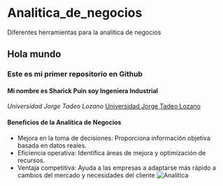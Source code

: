 # Analitica_de_negocios
Diferentes herramientas para la  analitica de negocios

## Hola mundo 
### Este es mi primer repositorio en Github
#### Mi nombre es Sharick Puin soy Ingeniera Industrial 
*Universidad Jorge Tadeo Lozano*
[Universidad Jorge Tadeo Lozano](https://www.utadeo.edu.co/es)

#### **Beneficios de la Analítica de Negocios**

* Mejora en la toma de decisiones: Proporciona información objetiva basada en datos reales.
* Eficiencia operativa: Identifica áreas de mejora y optimización de recursos.
* Ventaja competitiva: Ayuda a las empresas a adaptarse más rápido a cambios del mercado y necesidades del cliente
![Analitica](https://business-intelligence.grupobit.net/hubfs/Imagen_Blog_BIT_1600x478px_050219.jpg)
